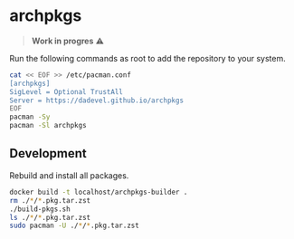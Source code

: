 # archpkgs

> **Work in progres** ⚠️

Run the following commands as root to add the repository to your system.

~~~ bash
cat << EOF >> /etc/pacman.conf
[archpkgs]
SigLevel = Optional TrustAll
Server = https://dadevel.github.io/archpkgs
EOF
pacman -Sy
pacman -Sl archpkgs
~~~

## Development

Rebuild and install all packages.

~~~ bash
docker build -t localhost/archpkgs-builder .
rm ./*/*.pkg.tar.zst
./build-pkgs.sh
ls ./*/*.pkg.tar.zst
sudo pacman -U ./*/*.pkg.tar.zst
~~~
